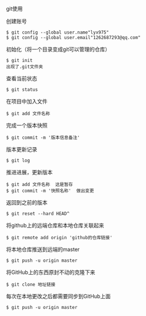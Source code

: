 git使用

创建账号

```
$ git config --global user.name"lyx975"
$ git config --global user.email"1262687293@qq.com"
```

初始化（将一个目录变成git可以管理的仓库）

```
$ git init
出现了.git文件夹
```

查看当前状态

```
$ git status
```

在项目中加入文件

```
$ git add 文件名称
```

完成一个版本快照

```
$ git commit -m '版本信息备注'
```

版本更新记录

```
$ git log
```

推进进展，更新版本

```
$ git add 文件名称	这是暂存
$ git commit -m '快照名称'	做出变更
```

返回到之前的版本

```
$ git reset --hard HEAD^
```

将github上的远端仓库和本地仓库关联起来

```
$ git remote add origin 'github的仓库链接'
```

将本地仓库推送到远端的master

```
$ git push -u origin master
```

将GitHub上的东西原封不动的克隆下来

```
$ git clone 地址链接
```

每次在本地更改之后都需要同步到GitHub上面

```
$ git push -u origin master
```

